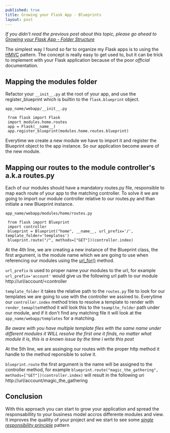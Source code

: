 ```yaml
---
published: true
title: Growing your Flask App - Blueprints
layout: post
---
```


_If you didn't read the previous post about this topic, please go ahead to [Growing your Flask App - Folder Structure](http://arthurbarros.github.io/2015/10/26/growing-your-flask-app-folder-structure.html)_

The simplest way I found so far to organize my Flask apps is to using the [HMVC](https://en.wikipedia.org/wiki/Hierarchical_model%E2%80%93view%E2%80%93controller) pattern.
The concept is really easy to get used to, but it can be trick to implement with your Flask application because of the poor *official* documentation.

## Mapping the modules folder

Refactor your `__init__.py` at the root of your app, and use the register_blueprint which is builtin to the `flask.blueprint` object.

`app_name/webapp/__init__.py`


     from flask import Flask
     import modules.home.routes
     app = Flask(__name__)
     app.register_blueprint(modules.home.routes.blueprint)


Everytime we create a new module we have to import it and register the Blueprint object to the app instance. So our application become aware of the new module.

## Mapping our routes to the module controller's a.k.a routes.py

Each of our modules should have a mandatory routes.py file, responsible to map each route of your app to the matching controller.
To solve it we are going to import our module controller relative to our routes.py and than initiate a new Blueprint instance.

`app_name/webapp/modules/home/routes.py`
     
     from flask import Blueprint
     import controller
     blueprint = Blueprint("home", __name__, url_prefix='/', template_folder='templates')
     blueprint.route("/", methods=["GET"])(controller.index)
     

At the 4th line, we are creating a new instance of the Blueprint class, the first argument, is the module name which we are going to use when referencing our modules using the [url_for()](http://flask.pocoo.org/docs/0.10/api/#flask.url_for) method.

`url_prefix` is used to proper name your modules to the url, for example `url_prefix='account'`
 would give us the following url path to our module http://url/account/<controller
 
 `template_folder` it takes the relative path to the `routes.py` file to look for our templates we are going to use with the controller we assined to. Everytime our `controller.index` method tries to resolve a template to render with `render_temaplte`method it will look this to the `teamplte_folder` path under our module, and if it don't find any matching file it will look at the `app_name/webapp/templates` for a matching. 
 
 _Be aware with you have multiple template files with the same name under different modules it WILL resolve the first one it finds, no matter what module it is, this is a known issue by the time i write this post_

At the 5th line, we are assinging our routes with the proper http method it handle to the method reponsible to solve it.

`blueprint.route` the first argument is the name will be assigned to the controller method, for example `blueprint.route("magic_the_gathering", methods=["GET"])(controller.index)` will result in the following uri http://url/account/magic_the_gathering

## Conclusion

With this approach you can start to grow your application and spread the responsabillity to your business model accros differente modules and view. It improves the quallity of your project and we start to see some [*single responsibility principle*](https://en.wikipedia.org/wiki/Single_responsibility_principle) pattern
 
